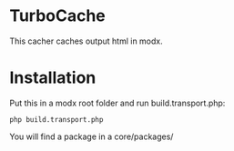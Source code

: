 # TurboCache
This cacher caches output html in modx.
# Installation
Put this in a modx root folder and run build.transport.php:

    php build.transport.php
    
You will find a package in a core/packages/
    